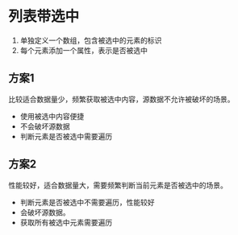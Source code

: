 # 列表带选中

1. 单独定义一个数组，包含被选中的元素的标识
2. 每个元素添加一个属性，表示是否被选中

## 方案1

比较适合数据量少，频繁获取被选中内容，源数据不允许被破坏的场景。

* 使用被选中内容便捷
* 不会破坏源数据
* 判断元素是否被选中需要遍历

## 方案2

性能较好，适合数据量大，需要频繁判断当前元素是否被选中的场景。

* 判断元素是否被选中不需要遍历，性能较好
* 会破坏源数据。
* 获取所有被选中元素需要遍历
